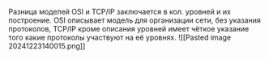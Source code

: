 
Разница моделей OSI и TCP/IP заключается в кол. уровней и их построение.
OSI описывает модель для организации сети, без указания протоколов, TCP/IP кроме описания уровней имеет чёткое указание того какие протоколы участвуют на её уровнях.
![[Pasted image 20241223140015.png]]
